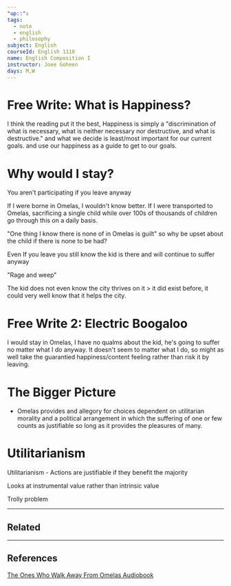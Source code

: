 ```yaml
---
"up::": 
tags:
  - note
  - english
  - philosophy
subject: English
courseId: English 1110
name: English Composition I
instructor: Joee Goheen
days: M,W
---
```

# Free Write: What is Happiness?

I think the reading put it the best, Happiness is simply a "discrimination of what is necessary, what is neither necessary nor destructive, and what is destructive." and what we decide is least/most important for our current goals. and use our happiness as a guide to get to our goals. 

# Why would I stay?

You aren't participating if you leave anyway

If I were borne in Omelas, I wouldn't know better. If I were transported to Omelas, sacrificing a single child while over 100s of thousands of children go through this on a daily basis. 

"One thing I know there is none of in Omelas is guilt" so why be upset about the child if there is none to be had? 

Even If you leave you still know the kid is there and will continue to suffer anyway

"Rage and weep" 


The kid does not even know the city thrives on it > it did exist before, it could very well know that it helps the city. 


# Free Write 2: Electric Boogaloo

I would stay in Omelas, I have no qualms about the kid, he's going to suffer no matter what I do anyway. It doesn't seem to matter what I do, so might as well take the guarantied happiness/content feeling rather than risk it by leaving.


# The Bigger Picture

- Omelas provides and allegory for choices dependent on utilitarian morality and a political arrangement in which the suffering of one or few counts as justifiable so long as it provides the pleasures of many. 

# Utilitarianism

Utilitarianism - Actions are justifiable if they benefit the majority 
 
Looks at instrumental value rather than intrinsic value

Trolly problem

---
## Related

---

## References

[The Ones Who Walk Away From Omelas Audiobook](https://www.youtube.com/watch?v=fmMPjaQU1YA "https://www.youtube.com/watch?v=fmMPjaQU1YA")